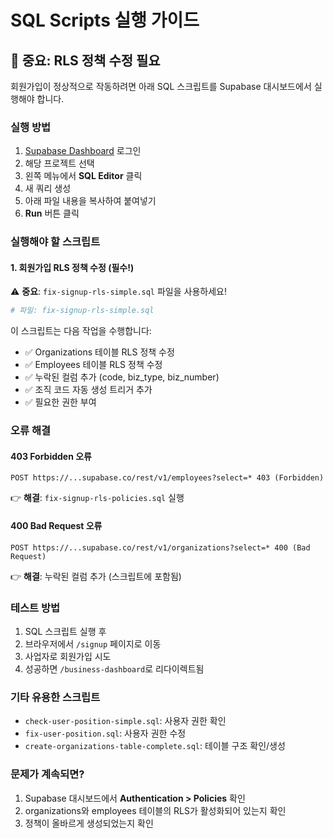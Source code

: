 # SQL Scripts 실행 가이드

## 🚨 중요: RLS 정책 수정 필요

회원가입이 정상적으로 작동하려면 아래 SQL 스크립트를 Supabase 대시보드에서 실행해야 합니다.

### 실행 방법

1. [Supabase Dashboard](https://app.supabase.com) 로그인
2. 해당 프로젝트 선택
3. 왼쪽 메뉴에서 **SQL Editor** 클릭
4. 새 쿼리 생성
5. 아래 파일 내용을 복사하여 붙여넣기
6. **Run** 버튼 클릭

### 실행해야 할 스크립트

#### 1. 회원가입 RLS 정책 수정 (필수!)

⚠️ **중요**: `fix-signup-rls-simple.sql` 파일을 사용하세요!

```bash
# 파일: fix-signup-rls-simple.sql
```

이 스크립트는 다음 작업을 수행합니다:
- ✅ Organizations 테이블 RLS 정책 수정
- ✅ Employees 테이블 RLS 정책 수정
- ✅ 누락된 컬럼 추가 (code, biz_type, biz_number)
- ✅ 조직 코드 자동 생성 트리거 추가
- ✅ 필요한 권한 부여

### 오류 해결

#### 403 Forbidden 오류
```
POST https://...supabase.co/rest/v1/employees?select=* 403 (Forbidden)
```
👉 **해결**: `fix-signup-rls-policies.sql` 실행

#### 400 Bad Request 오류
```
POST https://...supabase.co/rest/v1/organizations?select=* 400 (Bad Request)
```
👉 **해결**: 누락된 컬럼 추가 (스크립트에 포함됨)

### 테스트 방법

1. SQL 스크립트 실행 후
2. 브라우저에서 `/signup` 페이지로 이동
3. 사업자로 회원가입 시도
4. 성공하면 `/business-dashboard`로 리다이렉트됨

### 기타 유용한 스크립트

- `check-user-position-simple.sql`: 사용자 권한 확인
- `fix-user-position.sql`: 사용자 권한 수정
- `create-organizations-table-complete.sql`: 테이블 구조 확인/생성

### 문제가 계속되면?

1. Supabase 대시보드에서 **Authentication > Policies** 확인
2. organizations와 employees 테이블의 RLS가 활성화되어 있는지 확인
3. 정책이 올바르게 생성되었는지 확인